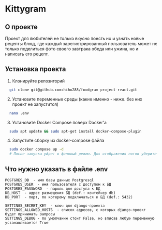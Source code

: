 #  Kittygram

## О проекте

Проект для любителей не только вкусно поесть но и узнать новые рецепты блюд, где каждый зарегистрированный пользователь может не только поделиться фото своего завтрака обеда или ужина, но и написать его рецепт.

## Установка проекта

1. Клонируйте репозиторий
```bash
  git clone git@github.com:hiho288/foodgram-project-react.git
```
2. Установите переменные среды (какие именно - ниже. без них проект не запустится)
```bash
  nano .env
```
3. Установите Docker Compose поверх Docker'а
```bash
  sudo apt update && sudo apt-get install docker-compose-plugin
```
4. Запустите сборку из docker-compose файла
```bash
  sudo docker compose up -d
  # После запуска уйдет в фоновый режим. Для отображения логов уберите -d
```
## Что нужно указать в файле .env

```nano
POSTGRES_DB  - имя базы данных Postgresql
POSTGRES_USER  - имя пользователя с доступом к БД
POSTGRES_PASSWORD  - пароль для доступа к БД
DB_HOST  - адрес размещения БД (def.: контейнер db)
DB_PORT  - порт, по которому подключаться к БД (def.: 5432)

SETTINGS_SECRET_KEY  - ключ для django-проекта
SETTINGS_ALLOWED_HOSTS  - список адресов, с которых django-проект будет принимать запросы
SETTINGS_DEBUG - по умолчанию стоит False, но вписав любую переменную устанавливается True

```

